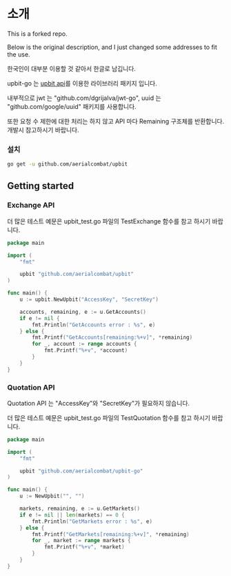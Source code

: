 # 소개

This is a forked repo.


Below is the original description, and I just changed some addresses to fit the use.


한국인이 대부분 이용할 것 같아서 한글로 남깁니다.

upbit-go 는 [upbit api](https://docs.upbit.com/)를 이용한 라이브러리 패키지 입니다. 

내부적으로 jwt 는 "github.com/dgrijalva/jwt-go", uuid 는 "github.com/google/uuid" 패키지를 사용합니다.

또한 요청 수 제한에 대한 처리는 하지 않고 API 마다 Remaining 구조체를 반환합니다. 개발시 참고하시기 바랍니다.


### 설치

```bash
go get -u github.com/aerialcombat/upbit
```

## Getting started

### Exchange API

더 많은 테스트 예문은 upbit_test.go 파일의 TestExchange 함수를 참고 하시기 바랍니다.

```go
package main

import (
	"fmt"

	upbit "github.com/aerialcombat/upbit"
)

func main() {
	u := upbit.NewUpbit("AccessKey", "SecretKey")

	accounts, remaining, e := u.GetAccounts()
	if e != nil {
		fmt.Println("GetAccounts error : %s", e)
	} else {
		fmt.Printf("GetAccounts[remaining:%+v]", *remaining)
		for _, account := range accounts {
			fmt.Printf("%+v", *account)
		}
	}
}
```

### Quotation API

Quotation API 는 "AccessKey"와 "SecretKey"가 필요하지 않습니다.

더 많은 테스트 예문은 upbit_test.go 파일의 TestQuotation 함수를 참고 하시기 바랍니다.

```go
package main

import (
	"fmt"

	upbit "github.com/aerialcombat/upbit-go"
)

func main() {
    u := NewUpbit("", "")

	markets, remaining, e := u.GetMarkets()
	if e != nil || len(markets) == 0 {
		fmt.Println("GetMarkets error : %s", e)
	} else {
		fmt.Printf("GetMarkets[remaining:%+v]", *remaining)
		for _, market := range markets {
			fmt.Printf("%+v", *market)
		}
	}
}
```
